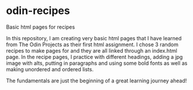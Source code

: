 # odin-recipes
Basic html pages for recipes

In this repository, I am creating very basic html pages that I have learned from The Odin Projects as their first html assignment. I chose 3 random recipes to make pages for and they are all linked through an index.html page. In the recipe pages, I practice with different headings, adding a jpg image with alts, putting in paragraphs and using some bold fonts as well as making unordered and ordered lists.

The fundamentals are just the beginning of a great learning journey ahead!

